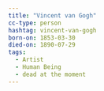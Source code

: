 ```yaml
---
title: "Vincent van Gogh"
cc-type: person
hashtag: vincent-van-gogh
born-on: 1853-03-30
died-on: 1890-07-29
tags:
  - Artist
  - Human Being
  - dead at the moment
---
```

